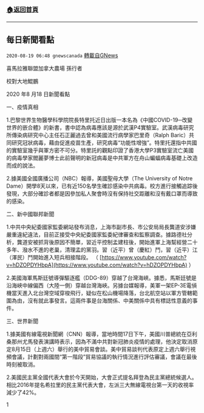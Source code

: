 ###  [:house:返回首頁](https://github.com/ourhimalayas/txt)
---

## 每日新聞看點
`2020-08-19 06:48 gnewscanada` [轉載自GNews](https://gnews.org/zh-hant/302787/)

喜馬拉雅聯盟加拿大農場 孫行者

校對大地鯤鵬

2020 年8 月18 日新聞看點

一、疫情真相

1.巴黎世界生物醫學科學院院長特里托近日出版一本名為《中國COVID-19─改變世界的嵌合體》的新書，書中認為病毒應該是源於武漢P4實驗室。武漢病毒研究所傳染病研究中心主任石正麗過去曾和美國流行病學家巴里奇（Ralph Baric）共同研究冠狀病毒，藉由促進疫苗生產，研究病毒“功能性增強”。特里托還指中共國的實驗室幾乎與軍方密不可分。特里託的觀點印證了香港大學P3實驗室流亡美國的病毒學家閻麗夢博士此前聲明的新冠病毒是中共軍方在舟山蝙蝠病毒基礎上改造而成的說法。

2.據美國全國廣播公司（NBC）報導，美國聖母大學（The University of Notre Dame）開學8天以來，已有近150名學生確診感染中共病毒。校方進行接觸追踪後發現，大部分確診者都是因參加私人聚會時沒有保持社交距離和沒有戴口罩而導致的感染。

二、新中國聯邦新聞

1.中共中央紀委國家監委網站發布消息，上海市副市長、市公安局局長龔道安涉嫌嚴重違紀違法，目前正接受中央紀委國家監委紀律審查和監察調查。據路德社分析，龔道安被抓背後原因不簡單，習近平控制孟建柱後，開始進軍上海幫經營二十多年、潑水不進的老巢，清理孟的黨羽。習（近平）曾（慶紅）鬥，習（近平）江（澤民）鬥開始進入短兵相接階段。 （ [https://www.youtube.com/watch?v=hDZOPDYHbpA](https://www.youtube.com/watch?v=hDZOPDYHbpA) ）

2.美國海軍馬斯廷號導彈驅逐艦（DDG-89）穿越了台灣海峽。據悉，馬斯廷號是沿海峽中線偏西（大陸一側）穿越台灣海峽。另據台媒報導，美軍一架EP-3E電偵機當天進入北台灣空域穿梭飛行，疑似在松山機場降落，台北航空站以軍方管轄範圍為由，沒有就此事發言。這兩件事是台海關係、中美關係中具有標誌性意義的事件。

三、世界新聞

1.據美國有線電視新聞網（CNN）報導，當地時間17日下午，美國川普總統在亞利桑那州尤馬發表演講時表示，因為不滿中共對新冠肺炎疫情的處理，他決定取消原定8月15日（上週六）舉行的美中貿易會談。美中貿易談判代表原定上週六舉行視頻會議，計劃對兩國間“第一階段”貿易協議的執行情況進行評估審議，會議在最後時刻被取消。

2.美國民主黨全國代表大會於今天開始，大會正式提名拜登為民主黨總統候選人。相比2016年提名希拉里的民主黨代表大會，左派三大無線電視台第一天的收視率減少了42%。



1
